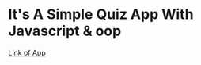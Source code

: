 # It's A Simple Quiz App With Javascript & oop

[Link of App](https://lobnamuhamed.github.io/Quize_App/)
